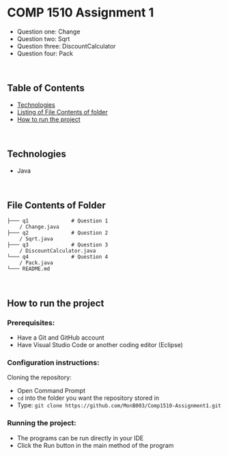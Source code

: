 # COMP 1510 Assignment 1

- Question one: Change
- Question two: Sqrt
- Question three: DiscountCalculator
- Question four: Pack

<br>

## Table of Contents
- [Technologies](#technologies)
- [Listing of File Contents of folder](#file-contents-of-folder)
- [How to run the project](#how-to-run-project)

<br>

## Technologies
* Java

<br>

## File Contents of Folder

```
├─── q1              # Question 1
    / Change.java
├─── q2              # Question 2
    / Sqrt.java
├─── q3              # Question 3
    / DiscountCalculator.java
└─── q4              # Question 4
    / Pack.java 
└─── README.md
```

<br>

## <a id="how-to-run-project">How to run the project</a>
### Prerequisites:
- Have a Git and GitHub account
- Have Visual Studio Code or another coding editor (Eclipse)

### Configuration instructions:

Cloning the repository:
- Open Command Prompt 
- `cd` into the folder you want the repository stored in
- Type: `git clone https://github.com/MonB003/Comp1510-Assignment1.git`


### Running the project:
- The programs can be run directly in your IDE
- Click the Run button in the main method of the program

